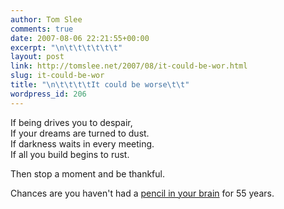 ```yaml
---
author: Tom Slee
comments: true
date: 2007-08-06 22:21:55+00:00
excerpt: "\n\t\t\t\t\t\t"
layout: post
link: http://tomslee.net/2007/08/it-could-be-wor.html
slug: it-could-be-wor
title: "\n\t\t\t\tIt could be worse\t\t"
wordpress_id: 206
---
```



				

If being drives you to despair,  
If your dreams are turned to dust.  
If darkness waits in every meeting.  
If all you build begins to rust.




Then stop a moment and be thankful.




Chances are you haven't had a [pencil in your brain](http://news.bbc.co.uk/2/hi/europe/6933721.stm) for 55 years.


		
